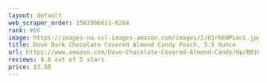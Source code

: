 ```yaml
---
layout: default 
﻿web_scraper_order: 1582906611-6204
rank: #86
image: https://images-na.ssl-images-amazon.com/images/I/61rKEWPLmcL.jpg
title: Dove Dark Chocolate Covered Almond Candy Pouch, 5.5 Ounce
url: https://www.amazon.com/Dove-Chocolate-Covered-Almond-Candy/dp/B01C515H5O/ref=zg_mw_grocery_86?_encoding=UTF8&psc=1&refRID=XTVGWZMF6K6B536217C1
reviews: 4.8 out of 5 stars
price: $3.58 
---
```

